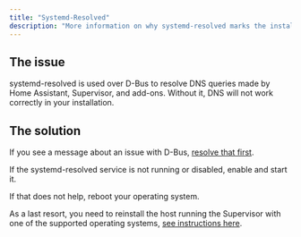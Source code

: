 ```yaml
---
title: "Systemd-Resolved"
description: "More information on why systemd-resolved marks the installation as unsupported."
---
```


## The issue

systemd-resolved is used over D-Bus to resolve DNS queries made by Home Assistant, Supervisor,
and add-ons. Without it, DNS will not work correctly in your installation.

## The solution

If you see a message about an issue with D-Bus, [resolve that first](/more-info/unsupported/dbus#the-solution).

If the systemd-resolved service is not running or disabled, enable and start it.

If that does not help, reboot your operating system.

As a last resort, you need to reinstall the host running the Supervisor
with one of the supported operating systems, [see instructions here](/more-info/unsupported/os).
